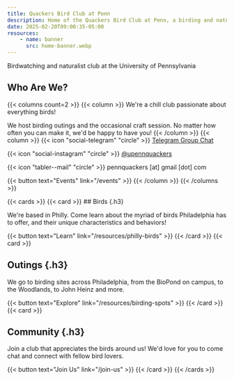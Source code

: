 ```yaml
---
title: Quackers Bird Club at Penn
description: Home of the Quackers Bird Club at Penn, a birding and naturalist club at the University of Pennsylvania
date: 2025-02-20T09:00:35-05:00
resources:
    - name: banner
      src: home-banner.webp
---
```


Birdwatching and naturalist club at the University of Pennsylvania

<!--more-->
<!-- Above is a divider between the summary (above) and content (below) -->

## Who Are We?

{{< columns count=2 >}}
{{< column >}}
We're a chill club passionate about everything birds!

We host birding outings and the occasional craft session. No matter how often you can make it, we'd
be happy to have you!
{{< /column >}}
{{< column >}}
{{< icon "social-telegram" "circle" >}} <a href="https://t.me/+5wtWHPQWUflmOWY5" title="Quackers Bird Club at Penn on Telegram">Telegram Group Chat</a>

{{< icon "social-instagram" "circle" >}} <a href="https://www.instagram.com/upennquackers" title="Quackers Bird Club at Penn on Instagram">@upennquackers</a>

{{< icon "tabler--mail" "circle" >}} pennquackers [at] gmail [dot] com

{{< button text="Events" link="/events" >}}
{{< /column >}}
{{< /columns >}}

<div class="alt-cards">
{{< cards >}}
{{< card >}}
## Birds {.h3}

We're based in Philly. Come learn about the myriad of birds Philadelphia has to offer,
and their unique characteristics and behaviors!

{{< button text="Learn" link="/resources/philly-birds" >}}
{{< /card >}}
{{< card >}}
## Outings {.h3}

We go to birding sites across Philadelphia, from the BioPond on campus, to the Woodlands, to
John Heinz and more.

{{< button text="Explore" link="/resources/birding-spots" >}}
{{< /card >}}
{{< card >}}
## Community {.h3}

Join a club that appreciates the birds around us! We'd love for you to come chat and connect
with fellow bird lovers.

{{< button text="Join Us" link="/join-us" >}}
{{< /card >}}
{{< /cards >}}
</div>
<!---->
<!--## See More-->
<!---->
<!--Interested even just a little in our club? Want to see what we're doing? Have something-->
<!--you'd like to share?-->
<!---->
<!--Feel free to reach out and follow us!-->
<!---->
<!--{{< button text="Join Us!" link="/join-us" >}}-->
